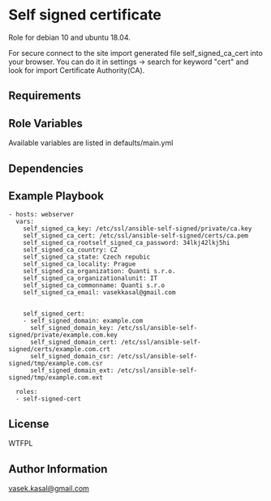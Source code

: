 Self signed certificate
=======================

Role for debian 10 and ubuntu 18.04.

For secure connect to the site import generated file self_signed_ca_cert into your browser. You can do it in settings -> search for keyword "cert" and look for import Certificate Authority(CA).

Requirements
------------

Role Variables
--------------
Available variables are listed in defaults/main.yml


Dependencies
------------


Example Playbook
----------------

    - hosts: webserver
      vars:
        self_signed_ca_key: /etc/ssl/ansible-self-signed/private/ca.key
        self_signed_ca_cert: /etc/ssl/ansible-self-signed/certs/ca.pem
        self_signed_ca_rootself_signed_ca_password: 34lkj42lkj5hi
        self_signed_ca_country: CZ
        self_signed_ca_state: Czech repubic
        self_signed_ca_locality: Prague
        self_signed_ca_organization: Quanti s.r.o.
        self_signed_ca_organizationalunit: IT
        self_signed_ca_commonname: Quanti s.r.o
        self_signed_ca_email: vasekkasal@gmail.com


        self_signed_cert:
        - self_signed_domain: example.com
          self_signed_domain_key: /etc/ssl/ansible-self-signed/private/example.com.key
          self_signed_domain_cert: /etc/ssl/ansible-self-signed/certs/example.com.crt
          self_signed_domain_csr: /etc/ssl/ansible-self-signed/tmp/example.com.csr
          self_signed_domain_ext: /etc/ssl/ansible-self-signed/tmp/example.com.ext

      roles:
      - self-signed-cert


License
-------
WTFPL

Author Information
------------------

vasek.kasal@gmail.com
